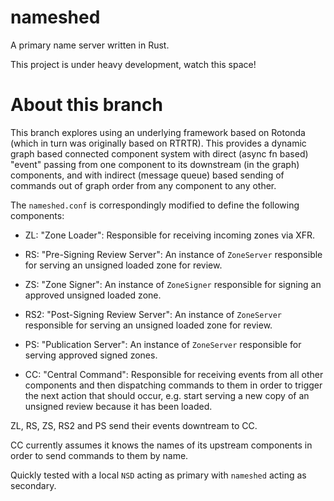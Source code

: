 # nameshed

A primary name server written in Rust.

This project is under heavy development, watch this space!

# About this branch

This branch explores using an underlying framework based on Rotonda (which in
turn was originally based on RTRTR). This provides a dynamic graph based
connected component system with direct (async fn based) "event" passing from
one component to its downstream (in the graph) components, and with indirect
(message queue) based sending of commands out of graph order from any
component to any other.

The `nameshed.conf` is correspondingly modified to define the following
components:

  - ZL: "Zone Loader": Responsible for receiving incoming zones via XFR.

  - RS: "Pre-Signing Review Server": An instance of `ZoneServer` responsible
    for serving an unsigned loaded zone for review.

  - ZS: "Zone Signer": An instance of `ZoneSigner` responsible for signing
    an approved unsigned loaded zone.

  - RS2: "Post-Signing Review Server": An instance of `ZoneServer` responsible
    for serving an unsigned loaded zone for review.

  - PS: "Publication Server": An instance of `ZoneServer` responsible for
    serving approved signed zones.

  - CC: "Central Command": Responsible for receiving events from all other
    components and then dispatching commands to them in order to trigger the
    next action that should occur, e.g. start serving a new copy of an
    unsigned review because it has been loaded.

ZL, RS, ZS, RS2 and PS send their events downtream to CC.

CC currently assumes it knows the names of its upstream components in order to
send commands to them by name.

Quickly tested with a local `NSD` acting as primary with `nameshed` acting as
secondary.